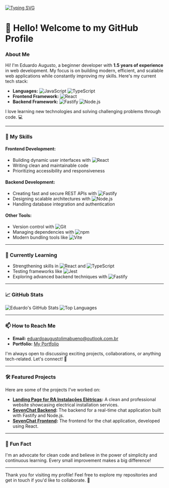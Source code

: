 [![Typing SVG](https://readme-typing-svg.herokuapp.com?font=Fira+Code&weight=800&size=40&pause=1000&color=F7F7F7&width=435&lines=Eduardo+Frontend+Developer;Eduardo+Backend+Developer)](https://git.io/typing-svg)
# 👋 Hello! Welcome to my GitHub Profile

### About Me
Hi! I'm Eduardo Augusto, a beginner developer with **1.5 years of experience** in web development. My focus is on building modern, efficient, and scalable web applications while constantly improving my skills. Here's my current tech stack:

- **Languages:** ![JavaScript](https://img.shields.io/badge/-JavaScript-F7DF1E?style=flat&logo=javascript&logoColor=black) ![TypeScript](https://img.shields.io/badge/-TypeScript-3178C6?style=flat&logo=typescript&logoColor=white)  
- **Frontend Framework:** ![React](https://img.shields.io/badge/-React-61DAFB?style=flat&logo=react&logoColor=black)  
- **Backend Framework:** ![Fastify](https://img.shields.io/badge/-Fastify-000000?style=flat&logo=fastify&logoColor=white) ![Node.js](https://img.shields.io/badge/-Node.js-339933?style=flat&logo=node.js&logoColor=white)  

I love learning new technologies and solving challenging problems through code. 💻

---

### 🚀 My Skills

#### Frontend Development:
- Building dynamic user interfaces with ![React](https://img.shields.io/badge/-React-61DAFB?style=flat&logo=react&logoColor=black)
- Writing clean and maintainable code
- Prioritizing accessibility and responsiveness

#### Backend Development:
- Creating fast and secure REST APIs with ![Fastify](https://img.shields.io/badge/-Fastify-000000?style=flat&logo=fastify&logoColor=white)
- Designing scalable architectures with ![Node.js](https://img.shields.io/badge/-Node.js-339933?style=flat&logo=node.js&logoColor=white)
- Handling database integration and authentication

#### Other Tools:
- Version control with ![Git](https://img.shields.io/badge/-Git-F05032?style=flat&logo=git&logoColor=white)
- Managing dependencies with ![npm](https://img.shields.io/badge/-npm-CB3837?style=flat&logo=npm&logoColor=white)
- Modern bundling tools like ![Vite](https://img.shields.io/badge/-Vite-646CFF?style=flat&logo=vite&logoColor=white)

---

### 🌱 Currently Learning
- Strengthening skills in ![React](https://img.shields.io/badge/-React-61DAFB?style=flat&logo=react&logoColor=black) and ![TypeScript](https://img.shields.io/badge/-TypeScript-3178C6?style=flat&logo=typescript&logoColor=white)
- Testing frameworks like ![Jest](https://img.shields.io/badge/-Jest-C21325?style=flat&logo=jest&logoColor=white)
- Exploring advanced backend techniques with ![Fastify](https://img.shields.io/badge/-Fastify-000000?style=flat&logo=fastify&logoColor=white)

---

### 📈 GitHub Stats
![Eduardo's GitHub Stats](https://github-readme-stats.vercel.app/api?username=D3vEduardo&show_icons=true&theme=radical)
![Top Languages](https://github-readme-stats.vercel.app/api/top-langs/?username=D3vEduardo&layout=compact&theme=radical)

---

### 📫 How to Reach Me
- **Email:** [eduardoaugustolimabueno@outlook.com.br](mailto:eduardoaugustolimabueno@outlook.com.br)  
- **Portfolio:** [My Portfolio](https://eduardoaugusto.vercel.app)  

I'm always open to discussing exciting projects, collaborations, or anything tech-related. Let's connect! 🌟

---

### 🛠️ Featured Projects
Here are some of the projects I've worked on:

- **[Landing Page for RA Instalações Elétricas](https://github.com/D3vEduardo/RaWEbsite):** A clean and professional website showcasing electrical installation services.
- **[SevenChat Backend](https://github.com/D3vEduardo/SevenChatAPI):** The backend for a real-time chat application built with Fastify and Node.js.
- **[SevenChat Frontend](https://github.com/D3vEduardo/SevenChatWebsite):** The frontend for the chat application, developed using React.

---

### 🌟 Fun Fact
I'm an advocate for clean code and believe in the power of simplicity and continuous learning. Every small improvement makes a big difference!

---

Thank you for visiting my profile! Feel free to explore my repositories and get in touch if you'd like to collaborate. 🚀
